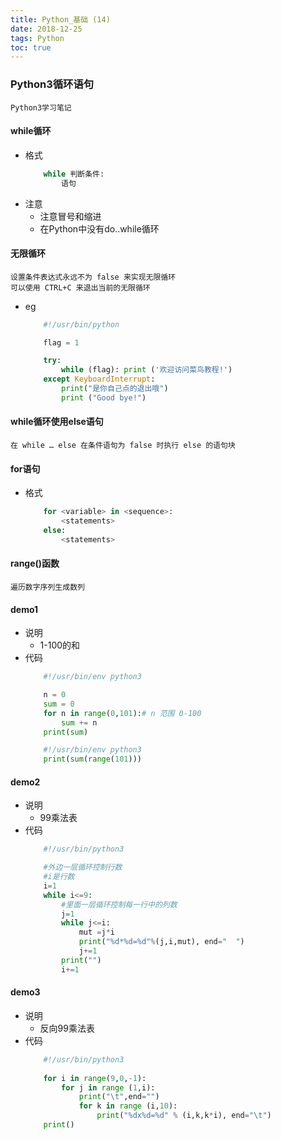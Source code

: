 ```yaml
---
title: Python_基础 (14)
date: 2018-12-25
tags: Python
toc: true
---
```


### Python3循环语句
    Python3学习笔记

<!-- more -->

#### while循环
- 格式
    ```python
        while 判断条件: 
            语句
    ```
- 注意
    * 注意冒号和缩进
    * 在Python中没有do..while循环

#### 无限循环
    设置条件表达式永远不为 false 来实现无限循环
    可以使用 CTRL+C 来退出当前的无限循环
- eg
    ```python
        #!/usr/bin/python
 
        flag = 1

        try:
            while (flag): print ('欢迎访问菜鸟教程!')
        except KeyboardInterrupt:
            print("是你自己点的退出哦")
            print ("Good bye!")
    ```

#### while循环使用else语句
    在 while … else 在条件语句为 false 时执行 else 的语句块

#### for语句
- 格式
    ```python
        for <variable> in <sequence>:
            <statements>
        else:
            <statements>
    ```

#### range()函数
    遍历数字序列生成数列

#### demo1
- 说明
    * 1-100的和
- 代码
    ```python
        #!/usr/bin/env python3

        n = 0
        sum = 0
        for n in range(0,101):# n 范围 0-100
            sum += n
        print(sum)
    ```
    ```python
        #!/usr/bin/env python3
        print(sum(range(101)))
    ```

#### demo2
- 说明
    * 99乘法表
- 代码
    ```python
        #!/usr/bin/python3

        #外边一层循环控制行数
        #i是行数
        i=1
        while i<=9:
            #里面一层循环控制每一行中的列数
            j=1
            while j<=i:
                mut =j*i
                print("%d*%d=%d"%(j,i,mut), end="  ")
                j+=1
            print("")
            i+=1
    ```

#### demo3
- 说明
    * 反向99乘法表
- 代码
    ```python
        #!/usr/bin/python3
        
        for i in range(9,0,-1):
            for j in range (1,i):
                print("\t",end="")
                for k in range (i,10):
                    print("%dx%d=%d" % (i,k,k*i), end="\t")
        print()
    ```


